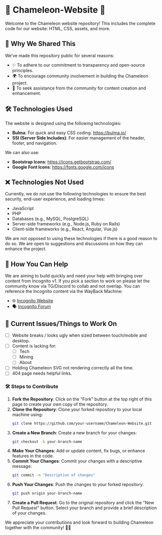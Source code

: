 # 🌟 Chameleon-Website 🌟

Welcome to the Chameleon website repository! This includes the complete code for our website: HTML, CSS, assets, and more.

## 📢 Why We Shared This

We’ve made this repository public for several reasons:

- ✨ To adhere to our commitment to transparency and open-source principles.
- 🌍 To encourage community involvement in building the Chameleon project.
- 🤝 To seek assistance from the community for content creation and enhancement.

## 🛠️ Technologies Used

The website is designed using the following technologies:

- **Bulma**: For quick and easy CSS coding. https://bulma.io/
- **SSI (Server Side Includes)**: For easier management of the header, footer, and navigation.

We can also use:

- **Bootstrap Icons**: https://icons.getbootstrap.com/
- **Google Font Icons**: https://fonts.google.com/icons

## ❌ Technologies Not Used

Currently, we do not use the following technologies to ensure the best security, end-user experience, and loading times:

- JavaScript
- PHP
- Databases (e.g., MySQL, PostgreSQL)
- Server-side frameworks (e.g., Node.js, Ruby on Rails)
- Client-side frameworks (e.g., React, Angular, Vue.js)

We are not opposed to using these technologies if there is a good reason to do so. We are open to suggestions and discussions on how they can enhance the project.

## 🙌 How You Can Help

We are aiming to build quickly and need your help with bringing over content from Incognito v1. If you pick a section to work on please let the community know via TG/Discord to collab and not overlap. You can reference the Incognito content via the WayBack Machine:

- 🌐 [Incognito Website](https://web.archive.org/web/20240321165852/https://incognito.org/)
- 🗣️ [Incognito Forum](https://web.archive.org/web/20240510113046/https://we.incognito.org/)

## 🐞 Current Issues/Things to Work On

- [ ] Website breaks / looks ugly when sized between touch/mobile and desktop.
- [ ] Content is lacking for:
  - [ ] Tech
  - [ ] Mining
  - [ ] About
- [ ] Holding Chameleon SVG not rendering correctly all the time.
- [ ] 404 page needs helpful links.

### 🛠️ Steps to Contribute

1. **Fork the Repository**: Click on the "Fork" button at the top right of this page to create your own copy of the repository.
2. **Clone the Repository**: Clone your forked repository to your local machine using:
    ```sh
    git clone https://github.com/your-username/Chameleon-Website.git
    ```
3. **Create a New Branch**: Create a new branch for your changes:
    ```sh
    git checkout -b your-branch-name
    ```
4. **Make Your Changes**: Add or update content, fix bugs, or enhance features in the code.
5. **Commit Your Changes**: Commit your changes with a descriptive message:
    ```sh
    git commit -m "Description of changes"
    ```
6. **Push Your Changes**: Push the changes to your forked repository:
    ```sh
    git push origin your-branch-name
    ```
7. **Create a Pull Request**: Go to the original repository and click the "New Pull Request" button. Select your branch and provide a brief description of your changes.

We appreciate your contributions and look forward to building Chameleon together with the community! 🚀💚
